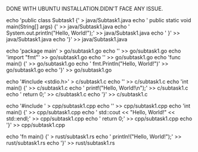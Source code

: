 DONE WITH UBUNTU INSTALLATION.DIDN'T FACE ANY ISSUE.

echo 'public class Subtask1 {' > java/Subtask1.java
echo '    public static void main(String[] args) {' >> java/Subtask1.java
echo '        System.out.println("Hello, World!");' >> java/Subtask1.java
echo '    }' >> java/Subtask1.java
echo '}' >> java/Subtask1.java


echo 'package main' > go/subtask1.go
echo '' >> go/subtask1.go
echo 'import "fmt"' >> go/subtask1.go
echo '' >> go/subtask1.go
echo 'func main() {' >> go/subtask1.go
echo '    fmt.Println("Hello, World!")' >> go/subtask1.go
echo '}' >> go/subtask1.go


echo '#include <stdio.h>' > c/subtask1.c
echo '' >> c/subtask1.c
echo 'int main() {' >> c/subtask1.c
echo '    printf("Hello, World!\\n");' >> c/subtask1.c
echo '    return 0;' >> c/subtask1.c
echo '}' >> c/subtask1.c

echo '#include <iostream>' > cpp/subtask1.cpp
echo '' >> cpp/subtask1.cpp
echo 'int main() {' >> cpp/subtask1.cpp
echo '    std::cout << "Hello, World!" << std::endl;' >> cpp/subtask1.cpp
echo '    return 0;' >> cpp/subtask1.cpp
echo '}' >> cpp/subtask1.cpp

echo 'fn main() {' > rust/subtask1.rs
echo '    println!("Hello, World!");' >> rust/subtask1.rs
echo '}' >> rust/subtask1.rs


